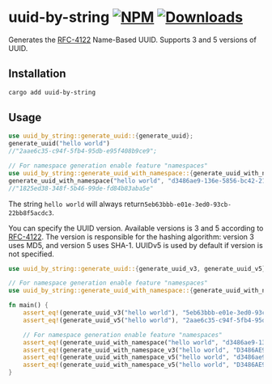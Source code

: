 uuid-by-string
[![NPM](https://img.shields.io/crates/v/uuid-by-string)](https://crates.io/crates/uuid-by-string)
[![Downloads](https://img.shields.io/crates/dr/uuid-by-string)](https://crates.io/crates/uuid-by-string)
=======================
Generates the [RFC-4122](https://tools.ietf.org/html/rfc4122#section-4.3) Name-Based UUID. Supports 3 and 5 versions of UUID.

## Installation

```bash
cargo add uuid-by-string
```

## Usage

```rust
use uuid_by_string::generate_uuid::{generate_uuid};
generate_uuid("hello world")
//"2aae6c35-c94f-5fb4-95db-e95f408b9ce9";

// For namespace generation enable feature "namespaces"
use uuid_by_string::generate_uuid_with_namespace::{generate_uuid_with_namespace};
generate_uuid_with_namespace("hello world", "d3486ae9-136e-5856-bc42-212385ea7970")
//"1825ed38-348f-5b46-99de-fd84b83aba5e"
```

The string `hello world` will always return`5eb63bbb-e01e-3ed0-93cb-22bb8f5acdc3`.

You can specify the UUID version. Available versions is 3 and 5 according to [RFC-4122](https://tools.ietf.org/html/rfc4122#section-4.3). The version is responsible for the hashing algorithm: version 3 uses MD5, and version 5 uses SHA-1. UUIDv5 is used by default if version is not specified.


```rust
use uuid_by_string::generate_uuid::{generate_uuid_v3, generate_uuid_v5};

// For namespace generation enable feature "namespaces"
use uuid_by_string::generate_uuid_with_namespace::{generate_uuid_with_namespace_v3, generate_uuid_with_namespace_v5};

fn main() {
    assert_eq!(generate_uuid_v3("hello world"), "5eb63bbb-e01e-3ed0-93cb-22bb8f5acdc3");
    assert_eq!(generate_uuid_v5("hello world"), "2aae6c35-c94f-5fb4-95db-e95f408b9ce9");

    // For namespace generation enable feature "namespaces"
    assert_eq!(generate_uuid_with_namespace("hello world", "d3486ae9-136e-5856-bc42-212385ea7970"), Ok("c8aeb76a-1204-3f07-995e-5c5fa3494b7f".to_owned()));
    assert_eq!(generate_uuid_with_namespace_v3("hello world", "D3486AE9-136e-5856-bc42-212385ea7970"), Ok("c8aeb76a-1204-3f07-995e-5c5fa3494b7f".to_owned()));
    assert_eq!(generate_uuid_with_namespace_v5("hello world", "d3486ae9-136e-5856-bc42-212385ea7970"), Ok("1825ed38-348f-5b46-99de-fd84b83aba5e".to_owned()));
    assert_eq!(generate_uuid_with_namespace_v5("hello world", "D3486AE9-136e-5856-bc42-212385ea7970"), Ok("1825ed38-348f-5b46-99de-fd84b83aba5e".to_owned()));
}
```
